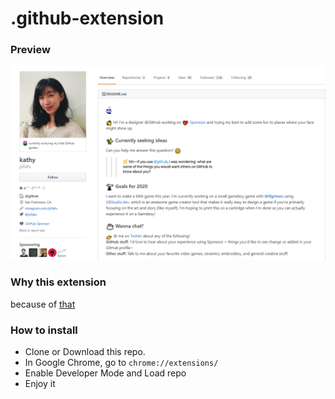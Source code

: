 # .github-extension

### Preview
![example](assets/example.png)

### Why this extension
  because of [that](https://twitter.com/pifafu/status/1265773172520914944)

### How to install
  - Clone or Download this repo.
  - In Google Chrome, go to `chrome://extensions/`
  - Enable Developer Mode and Load repo
  - Enjoy it 
